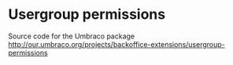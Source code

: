 Usergroup permissions
====================

Source code for the Umbraco package 
http://our.umbraco.org/projects/backoffice-extensions/usergroup-permissions
